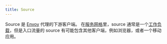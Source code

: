 ```yaml
---
title: Source
---
```

Source 是 [Envoy](/zh/docs/reference/glossary/#envoy) 代理的下游客户端。
在[服务网格](/zh/docs/reference/glossary/#service-mesh)里，source 通常是一个[工作负载](/zh/docs/reference/glossary/#workload)，但是入口流量的 source 有可能包含其他客户端，例如浏览器，或者一个移动应用。
